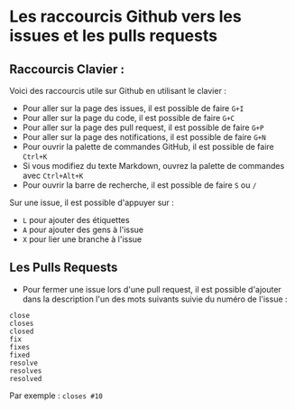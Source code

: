 # Les raccourcis Github vers les issues et les pulls requests

## Raccourcis Clavier :

Voici des raccourcis utile sur Github en utilisant le clavier : 

- Pour aller sur la page des issues, il est possible de faire  ```G+I ```
- Pour aller sur la page du code, il est possible de faire ```G+C```
- Pour aller sur la page des pull request, il est possible de faire ```G+P```
- Pour aller sur la page des notifications, il est possible de faire ```G+N```
- Pour ouvrir la palette de commandes GitHub, il est possible de faire ```Ctrl+K```
- Si vous modifiez du texte Markdown, ouvrez la palette de commandes avec ```Ctrl+Alt+K```
- Pour ouvrir la barre de recherche, il est possible de faire ```S``` ou ```/```

Sur une issue, il est possible d'appuyer sur : 

- ```L``` pour ajouter des étiquettes
- ```A``` pour ajouter des gens à l'issue
- ```X``` pour lier une branche à l'issue

## Les Pulls Requests

- Pour fermer une issue lors d'une pull request, il est possible d'ajouter dans la description l'un des mots suivants suivie du numéro de l'issue : 

```
close
closes
closed
fix
fixes
fixed
resolve
resolves
resolved
```

Par exemple : ```closes #10```
